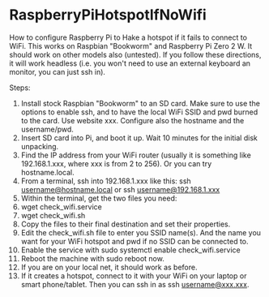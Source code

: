 # RaspberryPiHotspotIfNoWifi
How to configure Raspberry Pi to Hake a hotspot if it fails to connect to WiFi.
This works on Raspbian "Bookworm" and Raspberry Pi Zero 2 W. It should work on other models also (untested).
If you follow these directions, it will work headless (i.e. you won't need to use an external keyboard an monitor, you can just ssh in).

Steps:
1. Install stock Raspbian "Bookworm" to an SD card. Make sure to use the options to enable ssh, and to have the local WiFi SSID and pwd burned to the card. Use website xxx. Configure also the hostname and the username/pwd.
2. Insert SD card into Pi, and boot it up. Wait 10 minutes for the initial disk unpacking.
3. Find the IP address from your WiFi router (usually it is something like 192.168.1.xxx, where xxx is from 2 to 256). Or you can try hostname.local.
4. From a terminal, ssh into 192.168.1.xxx like this: ssh username@hostname.local or ssh username@192.168.1.xxx
5. Within the terminal, get the two files you need:
6. wget check_wifi.service
7. wget check_wifi.sh
8. Copy the files to their final destination and set their properties.
9. Edit the check_wifi.sh file to enter you SSID name(s). And the name you want for your WiFi hotspot and pwd if no SSID can be connected to.
10. Enable the service with sudo systemctl enable check_wifi.service
11. Reboot the machine with sudo reboot now.
12. If you are on your local net, it should work as before.
13. If it creates a hotspot, connect to it with your WiFi on your laptop or smart phone/tablet. Then you can ssh in as ssh username@xxx.xxx.
